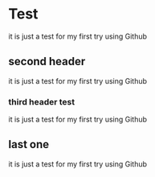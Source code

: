 # Test
it is just a test for my first try using Github 

## second header 
 it is just a test for my first try using Github 
 ### third header test 
  it is just a test for my first try using Github 
 ## last one 
  it is just a test for my first try using Github 
 
